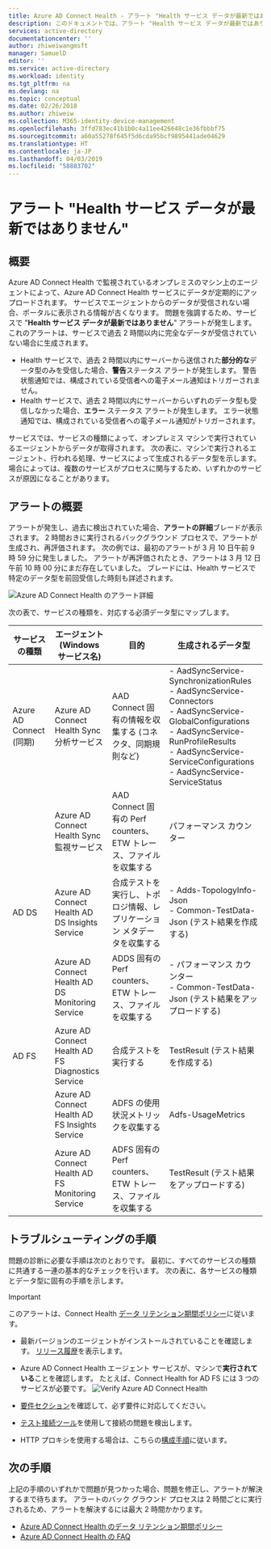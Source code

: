 ```yaml
---
title: Azure AD Connect Health - アラート "Health サービス データが最新ではありません" | Microsoft Docs
description: このドキュメントでは、アラート "Health サービス データが最新ではありません" の原因と、そのトラブルシューティングを実行する方法について説明します。
services: active-directory
documentationcenter: ''
author: zhiweiwangmsft
manager: SamuelD
editor: ''
ms.service: active-directory
ms.workload: identity
ms.tgt_pltfrm: na
ms.devlang: na
ms.topic: conceptual
ms.date: 02/26/2018
ms.author: zhiweiw
ms.collection: M365-identity-device-management
ms.openlocfilehash: 3ffd783ec41b1b0c4a11ee426648c1e36fbbbf75
ms.sourcegitcommit: a60a55278f645f5d6cda95bcf9895441ade04629
ms.translationtype: HT
ms.contentlocale: ja-JP
ms.lasthandoff: 04/03/2019
ms.locfileid: "58883702"
---
```

# <a name="health-service-data-is-not-up-to-date-alert"></a>アラート "Health サービス データが最新ではありません"

## <a name="overview"></a>概要

Azure AD Connect Health で監視されているオンプレミスのマシン上のエージェントによって、Azure AD Connect Health サービスにデータが定期的にアップロードされます。 サービスでエージェントからのデータが受信されない場合、ポータルに表示される情報が古くなります。 問題を強調するため、サービスで "**Health サービス データが最新ではありません**" アラートが発生します。 これのアラートは、サービスで過去 2 時間以内に完全なデータが受信されていない場合に生成されます。  

- Health サービスで、過去 2 時間以内にサーバーから送信された**部分的な**データ型のみを受信した場合、**警告**ステータス アラートが発生します。 警告状態通知では、構成されている受信者への電子メール通知はトリガーされません。 
- Health サービスで、過去 2 時間以内にサーバーからいずれのデータ型も受信しなかった場合、**エラー** ステータス アラートが発生します。 エラー状態通知では、構成されている受信者への電子メール通知がトリガーされます。

サービスでは、サービスの種類によって、オンプレミス マシンで実行されているエージェントからデータが取得されます。 次の表に、マシンで実行されるエージェント、行われる処理、サービスによって生成されるデータ型を示します。 場合によっては、複数のサービスがプロセスに関与するため、いずれかのサービスが原因になることがあります。 

## <a name="understanding-the-alert"></a>アラートの概要

アラートが発生し、過去に検出されていた場合、**アラートの詳細**ブレードが表示されます。 2 時間おきに実行されるバックグラウンド プロセスで、アラートが生成され、再評価されます。 次の例では、最初のアラートが 3 月 10 日午前 9 時 59 分に発生しました。 アラートが再評価されたとき、アラートは 3 月 12 日午前 10 時 00 分にまだ存在していました。 ブレードには、Health サービスで特定のデータ型を前回受信した時刻も詳述されます。 
 
 ![Azure AD Connect Health のアラート詳細](./media/how-to-connect-health-data-freshness/data-freshness-details.png)
 
次の表で、サービスの種類を、対応する必須データ型にマップします。

| サービスの種類 | エージェント (Windows サービス名) | 目的 | 生成されるデータ型  |
| --- | --- | --- | --- |  
| Azure AD Connect (同期) | Azure AD Connect Health Sync 分析サービス | AAD Connect 固有の情報を収集する (コネクタ、同期規則など) | - AadSyncService-SynchronizationRules <br />  - AadSyncService-Connectors <br /> - AadSyncService-GlobalConfigurations  <br />  - AadSyncService-RunProfileResults <br /> - AadSyncService-ServiceConfigurations <br /> - AadSyncService-ServiceStatus   |
|  | Azure AD Connect Health Sync 監視サービス | AAD Connect 固有の Perf counters、ETW トレース、ファイルを収集する | パフォーマンス カウンター |
| AD DS | Azure AD Connect Health AD DS Insights Service | 合成テストを実行し、トポロジ情報、レプリケーション メタデータを収集する |  - Adds-TopologyInfo-Json <br /> - Common-TestData-Json (テスト結果を作成する)   | 
|  | Azure AD Connect Health AD DS Monitoring Service | ADDS 固有の Perf counters、ETW トレース、ファイルを収集する | - パフォーマンス カウンター  <br /> - Common-TestData-Json (テスト結果をアップロードする)  |
| AD FS | Azure AD Connect Health AD FS Diagnostics Service | 合成テストを実行する | TestResult (テスト結果を作成する) | 
| | Azure AD Connect Health AD FS Insights Service  | ADFS の使用状況メトリックを収集する | Adfs-UsageMetrics |
| | Azure AD Connect Health AD FS Monitoring Service | ADFS 固有の Perf counters、ETW トレース、ファイルを収集する | TestResult (テスト結果をアップロードする) |

## <a name="troubleshooting-steps"></a>トラブルシューティングの手順 

問題の診断に必要な手順は次のとおりです。 最初に、すべてのサービスの種類に共通する一連の基本的なチェックを行います。 次の表に、各サービスの種類とデータ型に固有の手順を示します。 

> [!IMPORTANT] 
> このアラートは、Connect Health [データ リテンション期間ポリシー](reference-connect-health-user-privacy.md#data-retention-policy)に従います。

* 最新バージョンのエージェントがインストールされていることを確認します。 [リリース履歴](reference-connect-health-version-history.md)を表示します。 
* Azure AD Connect Health エージェント サービスが、マシンで**実行されている**ことを確認します。 たとえば、Connect Health for AD FS には 3 つのサービスが必要です。
  ![Verify Azure AD Connect Health](./media/how-to-connect-health-agent-install/install5.png)

* [要件セクション](how-to-connect-health-agent-install.md#requirements)を確認して、必ず要件に対応してください。
* [テスト接続ツール](how-to-connect-health-agent-install.md#test-connectivity-to-azure-ad-connect-health-service)を使用して接続の問題を検出します。
* HTTP プロキシを使用する場合は、こちらの[構成手順](how-to-connect-health-agent-install.md#configure-azure-ad-connect-health-agents-to-use-http-proxy)に従います。 


## <a name="next-steps"></a>次の手順
上記の手順のいずれかで問題が見つかった場合、問題を修正し、アラートが解決するまで待ちます。 アラートのバック グラウンド プロセスは 2 時間ごとに実行されるため、アラートを解決するには最大 2 時間かかります。 

* [Azure AD Connect Health のデータ リテンション期間ポリシー](reference-connect-health-user-privacy.md#data-retention-policy)
* [Azure AD Connect Health の FAQ](reference-connect-health-faq.md)
